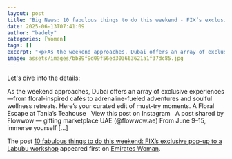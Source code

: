 ```yaml
---
layout: post
title: "Big News: 10 fabulous things to do this weekend - FIX’s exclusive pop-up to a Labubu workshop"
date: 2025-06-13T07:41:09
author: "badely"
categories: [Women]
tags: []
excerpt: "<p>As the weekend approaches, Dubai offers an array of exclusive experiences—from floral-inspired cafés to adrenaline-fueled adventures and soulful we"
image: assets/images/bb89f9d09f56ed303663621a1f37dc85.jpg
---
```


Let's dive into the details: <p>As the weekend approaches, Dubai offers an array of exclusive experiences—from floral-inspired cafés to adrenaline-fueled adventures and soulful wellness retreats. Here’s your curated edit of must-try moments. A Floral Escape at Tania’s Teahouse &#160; View this post on Instagram &#160; A post shared by Flowwow — gifting marketplace UAE (@flowwow.ae) From June 9–15, immerse yourself [&#8230;]</p>
<p>The post <a href="https://emirateswoman.com/fixs-latest-dessert-pop-up-to-labubu-workshops-11-fabulous-things-to-do-this-weekend/" rel="nofollow">10 fabulous things to do this weekend: FIX&#8217;s exclusive pop-up to a Labubu workshop</a> appeared first on <a href="https://emirateswoman.com" rel="nofollow">Emirates Woman</a>.</p>

